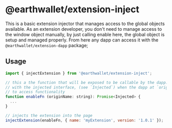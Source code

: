 # @earthwallet/extension-inject

This is a basic extension injector that manages access to the global objects available. As an extension developer, you don't need to manage access to the window object manually, by just calling  enable here, the global object is setup and managed properly. From here any dapp can access it with the `@earthwallet/extension-dapp` package;

## Usage

```js
import { injectExtension } from '@earthwallet/extension-inject';

// this a the function that will be exposed to be callable by the dapp. It resolves a promise
// with the injected interface, (see `Injected`) when the dapp at `originName` (url) is allowed
// to access functionality
function enableFn (originName: string): Promise<Injected> {
  ...
}

// injects the extension into the page
injectExtension(enableFn, { name: 'myExtension', version: '1.0.1' });
```
